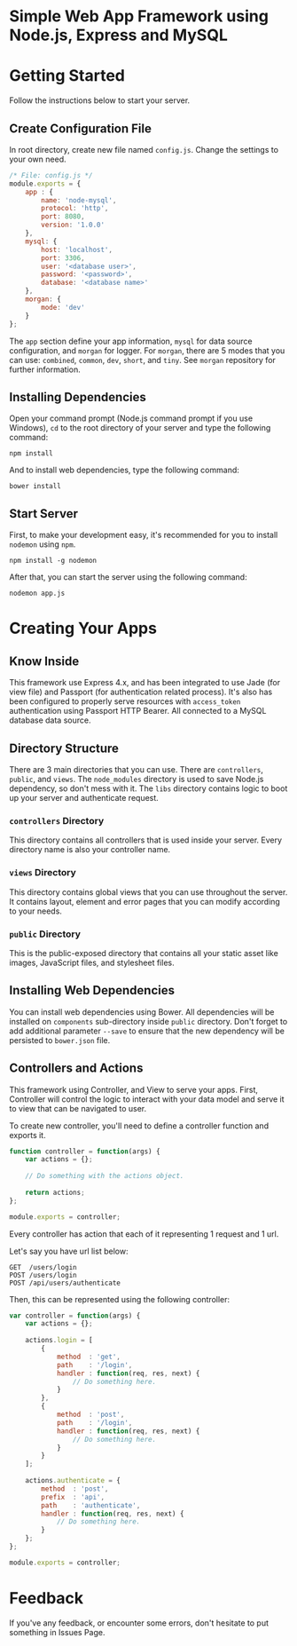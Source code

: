 Simple Web App Framework using Node.js, Express and MySQL
=========================================================

# Getting Started

Follow the instructions below to start your server.

## Create Configuration File

In root directory, create new file named `config.js`. Change the settings to your own need.

```javascript
/* File: config.js */
module.exports = {
    app : {
        name: 'node-mysql',
        protocol: 'http',
        port: 8080,
        version: '1.0.0'
    },
    mysql: {
        host: 'localhost',
        port: 3306,
        user: '<database user>',
        password: '<password>',
        database: '<database name>'
    },
    morgan: {
        mode: 'dev'
    }
};
```

The `app` section define your app information, `mysql` for data source configuration, and `morgan` for logger. For `morgan`, there are 5 modes that you can use: `combined`, `common`, `dev`, `short`, and `tiny`. See `morgan` repository for further information.

## Installing Dependencies

Open your command prompt (Node.js command prompt if you use Windows), `cd` to the root directory of your server and type the following command:

```shell
npm install
```

And to install web dependencies, type the following command:

```shell
bower install

```

## Start Server

First, to make your development easy, it's recommended for you to install `nodemon` using `npm`.

```shell
npm install -g nodemon
```

After that, you can start the server using the following command:

```shell
nodemon app.js
```

# Creating Your Apps

## Know Inside

This framework use Express 4.x, and has been integrated to use Jade (for view file) and Passport (for authentication related process). It's also has been configured to properly serve resources with `access_token` authentication using Passport HTTP Bearer. All connected to a MySQL database data source.

## Directory Structure

There are 3 main directories that you can use. There are `controllers`,  `public`, and `views`. The `node_modules` directory is used to save Node.js dependency, so don't mess with it. The `libs` directory contains logic to boot up your server and authenticate request.

### `controllers` Directory

This directory contains all controllers that is used inside your server. Every directory name is also your controller name.

### `views` Directory

This directory contains global views that you can use throughout the server. It contains layout, element and error pages that you can modify according to your needs.

### `public` Directory

This is the public-exposed directory that contains all your static asset like images, JavaScript files, and stylesheet files.

## Installing Web Dependencies

You can install web dependencies using Bower. All dependencies will be installed on `components` sub-directory inside `public` directory. Don't forget to add additional parameter `--save` to ensure that the new dependency will be persisted to `bower.json` file.

## Controllers and Actions

This framework using Controller, and View to serve your apps. First, Controller will control the logic to interact with your data model and serve it to view that can be navigated to user.

To create new controller, you'll need to define a controller function and exports it.

```javascript
function controller = function(args) {
    var actions = {};
    
    // Do something with the actions object.
    
    return actions;
};

module.exports = controller;
```

Every controller has action that each of it representing 1 request and 1 url. 

Let's say you have url list below:

```
GET  /users/login
POST /users/login
POST /api/users/authenticate
```

Then, this can be represented using the following controller:

```javascript
var controller = function(args) {
    var actions = {};
    
    actions.login = [
        {
            method  : 'get',
            path    : '/login',
            handler : function(req, res, next) {
                // Do something here.
            }
        },
        {
            method  : 'post',
            path    : '/login',
            handler : function(req, res, next) {
                // Do something here.
            }
        }
    ];
    
    actions.authenticate = {
        method  : 'post',
        prefix  : 'api',
        path    : 'authenticate',
        handler : function(req, res, next) {
            // Do something here.
        }
    };
};

module.exports = controller;
```

# Feedback

If you've any feedback, or encounter some errors, don't hesitate to put something in Issues Page.
